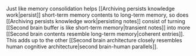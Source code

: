 Just like memory consolidation helps [[Archiving persists knowledge work|persist]] short-term memory contents to long-term memory, so does [[Archiving persists knowledge work|persisting notes]] consist of turning [[Second brain buffer is like short-term memory|transient notes]] into more [[Second brain contents resemble long-term memory|coherent entries]]. This adds up to the other [[Second brain architecture closely resembles human cognitive architecture|second brain-human parallels]].